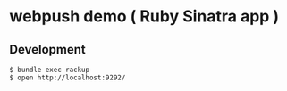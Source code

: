 # webpush demo ( Ruby Sinatra app )

## Development

```
$ bundle exec rackup
$ open http://localhost:9292/
```
